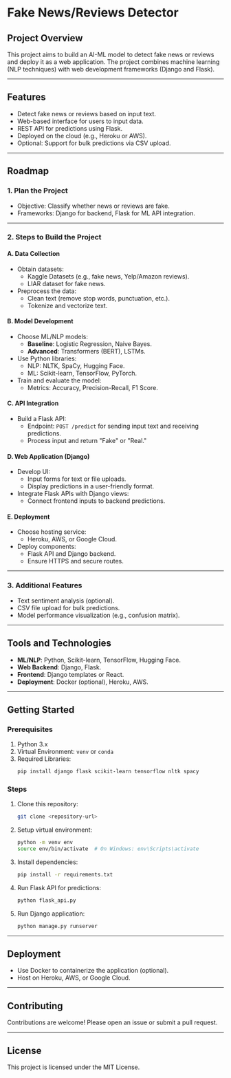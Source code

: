 # Fake News/Reviews Detector

## Project Overview
This project aims to build an AI-ML model to detect fake news or reviews and deploy it as a web application. The project combines machine learning (NLP techniques) with web development frameworks (Django and Flask).

---

## Features
- Detect fake news or reviews based on input text.
- Web-based interface for users to input data.
- REST API for predictions using Flask.
- Deployed on the cloud (e.g., Heroku or AWS).
- Optional: Support for bulk predictions via CSV upload.

---

## Roadmap

### 1. **Plan the Project**
- Objective: Classify whether news or reviews are fake.
- Frameworks: Django for backend, Flask for ML API integration.

---

### 2. **Steps to Build the Project**

#### **A. Data Collection**
- Obtain datasets:
  - Kaggle Datasets (e.g., fake news, Yelp/Amazon reviews).
  - LIAR dataset for fake news.
- Preprocess the data:
  - Clean text (remove stop words, punctuation, etc.).
  - Tokenize and vectorize text.

#### **B. Model Development**
- Choose ML/NLP models:
  - **Baseline**: Logistic Regression, Naive Bayes.
  - **Advanced**: Transformers (BERT), LSTMs.
- Use Python libraries:
  - NLP: NLTK, SpaCy, Hugging Face.
  - ML: Scikit-learn, TensorFlow, PyTorch.
- Train and evaluate the model:
  - Metrics: Accuracy, Precision-Recall, F1 Score.

#### **C. API Integration**
- Build a Flask API:
  - Endpoint: `POST /predict` for sending input text and receiving predictions.
  - Process input and return "Fake" or "Real."

#### **D. Web Application (Django)**
- Develop UI:
  - Input forms for text or file uploads.
  - Display predictions in a user-friendly format.
- Integrate Flask APIs with Django views:
  - Connect frontend inputs to backend predictions.

#### **E. Deployment**
- Choose hosting service:
  - Heroku, AWS, or Google Cloud.
- Deploy components:
  - Flask API and Django backend.
  - Ensure HTTPS and secure routes.

---

### 3. **Additional Features**
- Text sentiment analysis (optional).
- CSV file upload for bulk predictions.
- Model performance visualization (e.g., confusion matrix).

---

## Tools and Technologies
- **ML/NLP**: Python, Scikit-learn, TensorFlow, Hugging Face.
- **Web Backend**: Django, Flask.
- **Frontend**: Django templates or React.
- **Deployment**: Docker (optional), Heroku, AWS.

---

## Getting Started

### Prerequisites
1. Python 3.x
2. Virtual Environment: `venv` or `conda`
3. Required Libraries:
   ```bash
   pip install django flask scikit-learn tensorflow nltk spacy
   ```

### Steps
1. Clone this repository:
   ```bash
   git clone <repository-url>
   ```
2. Setup virtual environment:
   ```bash
   python -m venv env
   source env/bin/activate  # On Windows: env\Scripts\activate
   ```
3. Install dependencies:
   ```bash
   pip install -r requirements.txt
   ```
4. Run Flask API for predictions:
   ```bash
   python flask_api.py
   ```
5. Run Django application:
   ```bash
   python manage.py runserver
   ```

---

## Deployment
- Use Docker to containerize the application (optional).
- Host on Heroku, AWS, or Google Cloud.

---

## Contributing
Contributions are welcome! Please open an issue or submit a pull request.

---

## License
This project is licensed under the MIT License.

